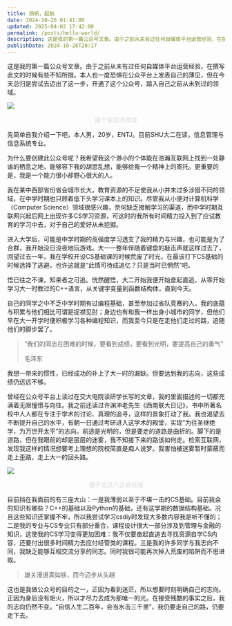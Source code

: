 ```yaml
---
title: 扬帆，起航
date: 2024-10-26 01:41:00
updated: 2025-04-02 17:42:00
permalink: /posts/hello-world/
description: 这是我的第一篇公众号文章。由于之前从未有过任何自媒体平台运营经验，在撰写此文的时候有些不知所措。本人也一度恐惧在公众平台上发表自己的薄见，但在今天总归是尝试去迈出了这一步，开通了这个公众号，踏入自己之前从未到过的领域。
publishDate: 2024-10-26T20:17
---
```

这是我的第一篇公众号文章。由于之前从未有过任何自媒体平台运营经验，在撰写此文的时候有些不知所措。本人也一度恐惧在公众平台上发表自己的薄见，但在今天总归是尝试去迈出了这一步，开通了这个公众号，踏入自己之前从未到过的领域。

![](/assets/images/nanjing.jpg)

<center><font color= #DCDCDC>摄于南京明孝陵</font></center>

先简单自我介绍一下吧，本人男，20岁，ENTJ。目前SHU大二在读，信息管理与信息系统专业。

为什么要创建此公众号呢？我希望我这个渺小的个体能在浩瀚互联网上找到一处静谧的栖息之地，能够容下我的胡思乱想，能够给我一个精神上的寄托。更重要的是，我是一个能力很小却野心很大的人。

我在某中西部省份省会城市长大，教育资源的不足使我从小并未过多涉猎不同的领域，在中学时期也只顾着低下头学习课本上的知识。尽管我从小便对计算机科学（Computer Science）领域很感兴趣，奈何缺乏接触学习的渠道，而中学时期互联网兴起后网上出现许多CS学习资源，可这时的我所有时间精力投入到了应试教育的学习中去，对于自己的爱好从未挖掘。

进入大学后，可能是中学时期的高强度学习透支了我的精力与兴趣，也可能是为了合群，我开始没日没夜地玩游戏。大一一整年伴随着键盘的敲击声就这样过去了，回望过去一年，我在学校开设CS基础课的时候荒废了时光，在最该打下CS基础的时候选择了逃避。也许这就是“此情可待成追忆？只是当时已惘然”吧。

悟已往之不谏，知来者之可追。恍然醒悟，大二开始我便开始奋起直追，从零开始学习大一时教过的C++语言，从关键字变量到函数结构体，直到今天。

自己的同学之中不乏中学时期有过编程基础，甚至参加过省队竞赛的人。我的底蕴与积累与他们相比可谓是捉襟见肘；身边也有和我一样出身小城市的同学，但他们早在大一开学时便积极学习各种编程知识，而我至今只是在走他们走过的路，追随他们的脚步罢了。

> “我们的同志在困难的时候，要看到成绩，要看到光明，要提高自己的勇气”
>
> 毛泽东

我想一带来的惯性，已经成功的补上了大一时的漏缺。但要达到我的志向，这些成绩仍远远不够。

曾经在公众号平台上读过在交大电院读研学长写的文章，我的里面描述的一切都充满着无限憧憬与向往。我之前还读过许渊冲老先生《西南联大日记》，书中所著名校中人人都在专注于学术的讨论、真理的追寻，这样的景象打动了我。我也渴望去不断提升自己的水平，有朝一日通过考研进入这学术的殿堂，实现“为往圣继绝学，为万世开太平”的志向。前途是光明的，但是要走的道路是曲折的。脚下的是道路，但在我眼前的却是层层的迷雾，我不知接下来的路该如何走。检索互联网，发现我这样的情况想要考上理想的院校简直是痴人说梦。我害怕被迷雾暂时蒙蔽而走上歪路，走上大一的回头路。

![](/assets/images/beijing.jpg)

<center><font color= #DCDCDC>摄于北京八达岭长城</font></center>

目前挡在我面前的有三座大山：一是我薄弱以至于不堪一击的CS基础。目前我会的知识有哪些？C++的基础以及Python的基础，还有这学期的数据结构基础。况且这些知识还掌握不牢，所以我尝试学习csdiy时发现大多数内容我是听不懂的；二是我的专业与CS专业只有部分重合，课程设计很大一部分涉及到管理与金融的知识，这使我的CS学习变得更加困难：我不仅要奋起直追去寻找资源自学CS内容，还要付出很多时间精力去应付经管类的课程。三是我的许多同学与我志向不同，我缺乏能够互相交流分享的同志。同时我很可能再次掉入荒废的陷阱而不思进取。

> 雄关漫道真如铁，而今迈步从头越

这也是我做公众号的目的之一，正因为看到迷茫，所以想要时刻明确自己的志向。正因为身后没有炬火，所以才尽力去成为那唯一的光。在接受残酷的事实之后，我的志向仍然不变。“自信人生二百年，会当水击三千里”，我仍要走自己的路，仍要走下去。
